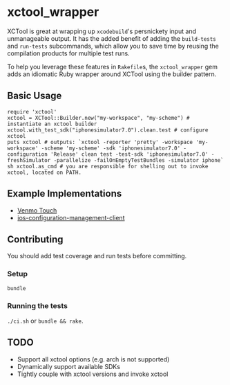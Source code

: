 xctool_wrapper
==============

XCTool is great at wrapping up `xcodebuild`'s persnickety input and unmanageable output. It has the added benefit of adding the `build-tests` and `run-tests` subcommands, which allow you to save time by reusing the compilation products for multiple test runs.

To help you leverage these features in `Rakefile`s, the `xctool_wrapper` gem adds an idiomatic Ruby wrapper around XCTool using the builder pattern.

## Basic Usage

```
require 'xctool'
xctool = XCTool::Builder.new("my-workspace", "my-scheme") # instantiate an xctool builder
xctool.with_test_sdk("iphonesimulator7.0").clean.test # configure xctool
puts xctool # outputs: `xctool -reporter 'pretty' -workspace 'my-workspace' -scheme 'my-scheme' -sdk 'iphonesimulator7.0' -configuration 'Release' clean test -test-sdk 'iphonesimulator7.0' -freshSimulator -parallelize -failOnEmptyTestBundles -simulator iphone`
sh xctool.as_cmd # you are responsible for shelling out to invoke xctool, located on PATH.
```

## Example Implementations

* [Venmo Touch](https://github.braintreeps.com/venmo/venmo-touch-ios-private/blob/9397b0611da70f4d3d00890ae2f8fe188e241238/Rakefile#L75)
* [ios-configuration-management-client](https://github.braintreeps.com/venmo/iOS-Configuration-Management-Client/blob/897d5139227f5c9362431896a04795b3a1c353db/Rakefile#L139)

## Contributing

You should add test coverage and run tests before committing.

### Setup

`bundle`

### Running the tests

`./ci.sh` or `bundle && rake`.

## TODO

* Support all xctool options (e.g. arch is not supported)
* Dynamically support available SDKs
* Tightly couple with xctool versions and invoke xctool
